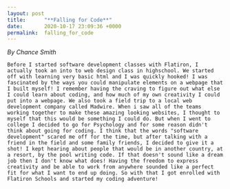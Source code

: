 ```yaml
---
layout: post
title:      "**Falling for Code**"
date:       2020-10-17 23:09:36 +0000
permalink:  falling_for_code
---
```


*By Chance Smith*








    Before I started software development classes with Flatiron, I actually took an into to web design class in highschool. We started off with learning very basic html and I was quickly hooked! I was fascinated by the ways you could manipulate elements on a webpage that I built myself! I remember having the craving to figure out what else I could learn about coding, and how much of my own creativity I could put into a webpage. We also took a field trip to a local web development company called Madwire. When i saw all of the teams working together to make these amazing looking websites, I thought to myself that this would be something I could do. But when I went to college I decided to go for Psychology and for some reason didn't think about going for coding. I think that the words "software development" scared me off for the time, but after talking with a friend in the field and some family friends, I decided to give it a shot! I kept hearing about people that would be in another country, at a resort, by the pool writing code. If that doesn't sound like a dream job then I don't know what does! Having the freedom to express creativity and be able to work from anywhere sounded like a perfect fit for what I want to end up doing. So with that I got enrolled with Flatiron Schools and started my coding adventure!
